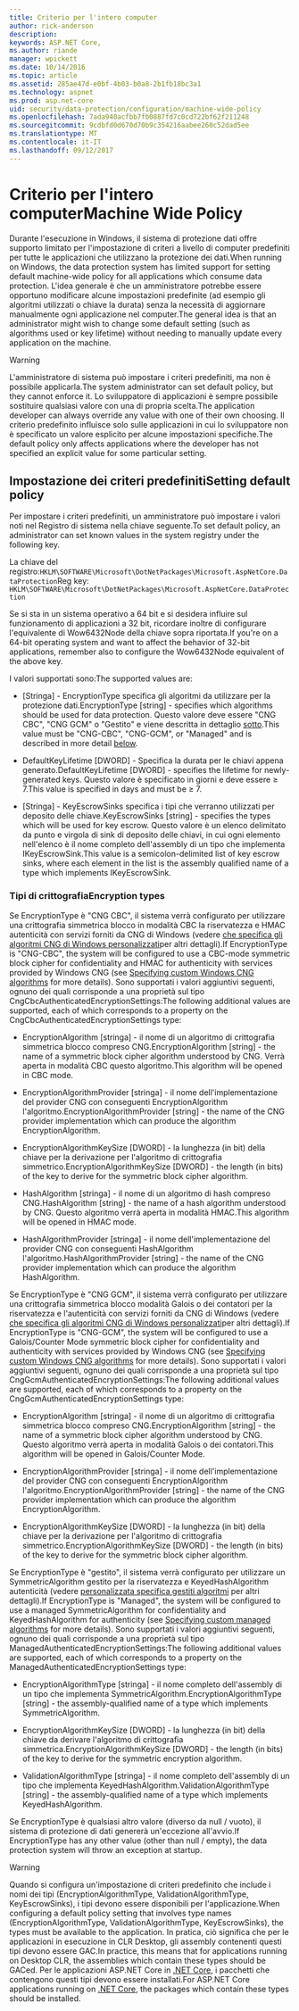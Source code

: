 ```yaml
---
title: Criterio per l'intero computer
author: rick-anderson
description: 
keywords: ASP.NET Core,
ms.author: riande
manager: wpickett
ms.date: 10/14/2016
ms.topic: article
ms.assetid: 285ae47d-e0bf-4b03-b0a8-2b1fb18bc3a1
ms.technology: aspnet
ms.prod: asp.net-core
uid: security/data-protection/configuration/machine-wide-policy
ms.openlocfilehash: 7ada940acfbb7fb0887fd7c0cd722bf62f211248
ms.sourcegitcommit: 9cdbfd0d670d70b9c354216aabee260c52dad5ee
ms.translationtype: MT
ms.contentlocale: it-IT
ms.lasthandoff: 09/12/2017
---
```

# <a name="machine-wide-policy"></a><span data-ttu-id="de717-103">Criterio per l'intero computer</span><span class="sxs-lookup"><span data-stu-id="de717-103">Machine Wide Policy</span></span>

<a name=data-protection-configuration-machinewidepolicy></a>

<span data-ttu-id="de717-104">Durante l'esecuzione in Windows, il sistema di protezione dati offre supporto limitato per l'impostazione di criteri a livello di computer predefiniti per tutte le applicazioni che utilizzano la protezione dei dati.</span><span class="sxs-lookup"><span data-stu-id="de717-104">When running on Windows, the data protection system has limited support for setting default machine-wide policy for all applications which consume data protection.</span></span> <span data-ttu-id="de717-105">L'idea generale è che un amministratore potrebbe essere opportuno modificare alcune impostazioni predefinite (ad esempio gli algoritmi utilizzati o chiave la durata) senza la necessità di aggiornare manualmente ogni applicazione nel computer.</span><span class="sxs-lookup"><span data-stu-id="de717-105">The general idea is that an administrator might wish to change some default setting (such as algorithms used or key lifetime) without needing to manually update every application on the machine.</span></span>

>[!WARNING]
> <span data-ttu-id="de717-106">L'amministratore di sistema può impostare i criteri predefiniti, ma non è possibile applicarla.</span><span class="sxs-lookup"><span data-stu-id="de717-106">The system administrator can set default policy, but they cannot enforce it.</span></span> <span data-ttu-id="de717-107">Lo sviluppatore di applicazioni è sempre possibile sostituire qualsiasi valore con una di propria scelta.</span><span class="sxs-lookup"><span data-stu-id="de717-107">The application developer can always override any value with one of their own choosing.</span></span> <span data-ttu-id="de717-108">Il criterio predefinito influisce solo sulle applicazioni in cui lo sviluppatore non è specificato un valore esplicito per alcune impostazioni specifiche.</span><span class="sxs-lookup"><span data-stu-id="de717-108">The default policy only affects applications where the developer has not specified an explicit value for some particular setting.</span></span>

## <a name="setting-default-policy"></a><span data-ttu-id="de717-109">Impostazione dei criteri predefiniti</span><span class="sxs-lookup"><span data-stu-id="de717-109">Setting default policy</span></span>

<span data-ttu-id="de717-110">Per impostare i criteri predefiniti, un amministratore può impostare i valori noti nel Registro di sistema nella chiave seguente.</span><span class="sxs-lookup"><span data-stu-id="de717-110">To set default policy, an administrator can set known values in the system registry under the following key.</span></span>

<span data-ttu-id="de717-111">La chiave del registro:`HKLM\SOFTWARE\Microsoft\DotNetPackages\Microsoft.AspNetCore.DataProtection`</span><span class="sxs-lookup"><span data-stu-id="de717-111">Reg key: `HKLM\SOFTWARE\Microsoft\DotNetPackages\Microsoft.AspNetCore.DataProtection`</span></span>

<span data-ttu-id="de717-112">Se si sta in un sistema operativo a 64 bit e si desidera influire sul funzionamento di applicazioni a 32 bit, ricordare inoltre di configurare l'equivalente di Wow6432Node della chiave sopra riportata.</span><span class="sxs-lookup"><span data-stu-id="de717-112">If you're on a 64-bit operating system and want to affect the behavior of 32-bit applications, remember also to configure the Wow6432Node equivalent of the above key.</span></span>

<span data-ttu-id="de717-113">I valori supportati sono:</span><span class="sxs-lookup"><span data-stu-id="de717-113">The supported values are:</span></span>

* <span data-ttu-id="de717-114">[Stringa] - EncryptionType specifica gli algoritmi da utilizzare per la protezione dati.</span><span class="sxs-lookup"><span data-stu-id="de717-114">EncryptionType [string] - specifies which algorithms should be used for data protection.</span></span> <span data-ttu-id="de717-115">Questo valore deve essere "CNG CBC", "CNG GCM" o "Gestito" e viene descritta in dettaglio [sotto](#data-protection-encryption-types).</span><span class="sxs-lookup"><span data-stu-id="de717-115">This value must be "CNG-CBC", "CNG-GCM", or "Managed" and is described in more detail [below](#data-protection-encryption-types).</span></span>

* <span data-ttu-id="de717-116">DefaultKeyLifetime [DWORD] - Specifica la durata per le chiavi appena generato.</span><span class="sxs-lookup"><span data-stu-id="de717-116">DefaultKeyLifetime [DWORD] - specifies the lifetime for newly-generated keys.</span></span> <span data-ttu-id="de717-117">Questo valore è specificato in giorni e deve essere ≥ 7.</span><span class="sxs-lookup"><span data-stu-id="de717-117">This value is specified in days and must be ≥ 7.</span></span>

* <span data-ttu-id="de717-118">[Stringa] - KeyEscrowSinks specifica i tipi che verranno utilizzati per deposito delle chiave.</span><span class="sxs-lookup"><span data-stu-id="de717-118">KeyEscrowSinks [string] - specifies the types which will be used for key escrow.</span></span> <span data-ttu-id="de717-119">Questo valore è un elenco delimitato da punto e virgola di sink di deposito delle chiavi, in cui ogni elemento nell'elenco è il nome completo dell'assembly di un tipo che implementa IKeyEscrowSink.</span><span class="sxs-lookup"><span data-stu-id="de717-119">This value is a semicolon-delimited list of key escrow sinks, where each element in the list is the assembly qualified name of a type which implements IKeyEscrowSink.</span></span>

<a name=data-protection-encryption-types></a>

### <a name="encryption-types"></a><span data-ttu-id="de717-120">Tipi di crittografia</span><span class="sxs-lookup"><span data-stu-id="de717-120">Encryption types</span></span>

<span data-ttu-id="de717-121">Se EncryptionType è "CNG CBC", il sistema verrà configurato per utilizzare una crittografia simmetrica blocco in modalità CBC la riservatezza e HMAC autenticità con servizi forniti da CNG di Windows (vedere [che specifica gli algoritmi CNG di Windows personalizzati](overview.md#data-protection-changing-algorithms-cng)per altri dettagli).</span><span class="sxs-lookup"><span data-stu-id="de717-121">If EncryptionType is "CNG-CBC", the system will be configured to use a CBC-mode symmetric block cipher for confidentiality and HMAC for authenticity with services provided by Windows CNG (see [Specifying custom Windows CNG algorithms](overview.md#data-protection-changing-algorithms-cng) for more details).</span></span> <span data-ttu-id="de717-122">Sono supportati i valori aggiuntivi seguenti, ognuno dei quali corrisponde a una proprietà sul tipo CngCbcAuthenticatedEncryptionSettings:</span><span class="sxs-lookup"><span data-stu-id="de717-122">The following additional values are supported, each of which corresponds to a property on the CngCbcAuthenticatedEncryptionSettings type:</span></span>

* <span data-ttu-id="de717-123">EncryptionAlgorithm [stringa] - il nome di un algoritmo di crittografia simmetrica blocco compreso CNG.</span><span class="sxs-lookup"><span data-stu-id="de717-123">EncryptionAlgorithm [string] - the name of a symmetric block cipher algorithm understood by CNG.</span></span> <span data-ttu-id="de717-124">Verrà aperta in modalità CBC questo algoritmo.</span><span class="sxs-lookup"><span data-stu-id="de717-124">This algorithm will be opened in CBC mode.</span></span>

* <span data-ttu-id="de717-125">EncryptionAlgorithmProvider [stringa] - il nome dell'implementazione del provider CNG con conseguenti EncryptionAlgorithm l'algoritmo.</span><span class="sxs-lookup"><span data-stu-id="de717-125">EncryptionAlgorithmProvider [string] - the name of the CNG provider implementation which can produce the algorithm EncryptionAlgorithm.</span></span>

* <span data-ttu-id="de717-126">EncryptionAlgorithmKeySize [DWORD] - la lunghezza (in bit) della chiave per la derivazione per l'algoritmo di crittografia simmetrico.</span><span class="sxs-lookup"><span data-stu-id="de717-126">EncryptionAlgorithmKeySize [DWORD] - the length (in bits) of the key to derive for the symmetric block cipher algorithm.</span></span>

* <span data-ttu-id="de717-127">HashAlgorithm [stringa] - il nome di un algoritmo di hash compreso CNG.</span><span class="sxs-lookup"><span data-stu-id="de717-127">HashAlgorithm [string] - the name of a hash algorithm understood by CNG.</span></span> <span data-ttu-id="de717-128">Questo algoritmo verrà aperta in modalità HMAC.</span><span class="sxs-lookup"><span data-stu-id="de717-128">This algorithm will be opened in HMAC mode.</span></span>

* <span data-ttu-id="de717-129">HashAlgorithmProvider [stringa] - il nome dell'implementazione del provider CNG con conseguenti HashAlgorithm l'algoritmo.</span><span class="sxs-lookup"><span data-stu-id="de717-129">HashAlgorithmProvider [string] - the name of the CNG provider implementation which can produce the algorithm HashAlgorithm.</span></span>

<span data-ttu-id="de717-130">Se EncryptionType è "CNG GCM", il sistema verrà configurato per utilizzare una crittografia simmetrica blocco modalità Galois o dei contatori per la riservatezza e l'autenticità con servizi forniti da CNG di Windows (vedere [che specifica gli algoritmi CNG di Windows personalizzati](overview.md#data-protection-changing-algorithms-cng)per altri dettagli).</span><span class="sxs-lookup"><span data-stu-id="de717-130">If EncryptionType is "CNG-GCM", the system will be configured to use a Galois/Counter Mode symmetric block cipher for confidentiality and authenticity with services provided by Windows CNG (see [Specifying custom Windows CNG algorithms](overview.md#data-protection-changing-algorithms-cng) for more details).</span></span> <span data-ttu-id="de717-131">Sono supportati i valori aggiuntivi seguenti, ognuno dei quali corrisponde a una proprietà sul tipo CngGcmAuthenticatedEncryptionSettings:</span><span class="sxs-lookup"><span data-stu-id="de717-131">The following additional values are supported, each of which corresponds to a property on the CngGcmAuthenticatedEncryptionSettings type:</span></span>

* <span data-ttu-id="de717-132">EncryptionAlgorithm [stringa] - il nome di un algoritmo di crittografia simmetrica blocco compreso CNG.</span><span class="sxs-lookup"><span data-stu-id="de717-132">EncryptionAlgorithm [string] - the name of a symmetric block cipher algorithm understood by CNG.</span></span> <span data-ttu-id="de717-133">Questo algoritmo verrà aperta in modalità Galois o dei contatori.</span><span class="sxs-lookup"><span data-stu-id="de717-133">This algorithm will be opened in Galois/Counter Mode.</span></span>

* <span data-ttu-id="de717-134">EncryptionAlgorithmProvider [stringa] - il nome dell'implementazione del provider CNG con conseguenti EncryptionAlgorithm l'algoritmo.</span><span class="sxs-lookup"><span data-stu-id="de717-134">EncryptionAlgorithmProvider [string] - the name of the CNG provider implementation which can produce the algorithm EncryptionAlgorithm.</span></span>

* <span data-ttu-id="de717-135">EncryptionAlgorithmKeySize [DWORD] - la lunghezza (in bit) della chiave per la derivazione per l'algoritmo di crittografia simmetrico.</span><span class="sxs-lookup"><span data-stu-id="de717-135">EncryptionAlgorithmKeySize [DWORD] - the length (in bits) of the key to derive for the symmetric block cipher algorithm.</span></span>

<span data-ttu-id="de717-136">Se EncryptionType è "gestito", il sistema verrà configurato per utilizzare un SymmetricAlgorithm gestito per la riservatezza e KeyedHashAlgorithm autenticità (vedere [personalizzata specifica gestiti algoritmi](overview.md#data-protection-changing-algorithms-custom-managed) per altri dettagli).</span><span class="sxs-lookup"><span data-stu-id="de717-136">If EncryptionType is "Managed", the system will be configured to use a managed SymmetricAlgorithm for confidentiality and KeyedHashAlgorithm for authenticity (see [Specifying custom managed algorithms](overview.md#data-protection-changing-algorithms-custom-managed) for more details).</span></span> <span data-ttu-id="de717-137">Sono supportati i valori aggiuntivi seguenti, ognuno dei quali corrisponde a una proprietà sul tipo ManagedAuthenticatedEncryptionSettings:</span><span class="sxs-lookup"><span data-stu-id="de717-137">The following additional values are supported, each of which corresponds to a property on the ManagedAuthenticatedEncryptionSettings type:</span></span>

* <span data-ttu-id="de717-138">EncryptionAlgorithmType [stringa] - il nome completo dell'assembly di un tipo che implementa SymmetricAlgorithm.</span><span class="sxs-lookup"><span data-stu-id="de717-138">EncryptionAlgorithmType [string] - the assembly-qualified name of a type which implements SymmetricAlgorithm.</span></span>

* <span data-ttu-id="de717-139">EncryptionAlgorithmKeySize [DWORD] - la lunghezza (in bit) della chiave da derivare l'algoritmo di crittografia simmetrica.</span><span class="sxs-lookup"><span data-stu-id="de717-139">EncryptionAlgorithmKeySize [DWORD] - the length (in bits) of the key to derive for the symmetric encryption algorithm.</span></span>

* <span data-ttu-id="de717-140">ValidationAlgorithmType [stringa] - il nome completo dell'assembly di un tipo che implementa KeyedHashAlgorithm.</span><span class="sxs-lookup"><span data-stu-id="de717-140">ValidationAlgorithmType [string] - the assembly-qualified name of a type which implements KeyedHashAlgorithm.</span></span>

<span data-ttu-id="de717-141">Se EncryptionType è qualsiasi altro valore (diverso da null / vuoto), il sistema di protezione di dati genererà un'eccezione all'avvio.</span><span class="sxs-lookup"><span data-stu-id="de717-141">If EncryptionType has any other value (other than null / empty), the data protection system will throw an exception at startup.</span></span>

>[!WARNING]
> <span data-ttu-id="de717-142">Quando si configura un'impostazione di criteri predefinito che include i nomi dei tipi (EncryptionAlgorithmType, ValidationAlgorithmType, KeyEscrowSinks), i tipi devono essere disponibili per l'applicazione.</span><span class="sxs-lookup"><span data-stu-id="de717-142">When configuring a default policy setting that involves type names (EncryptionAlgorithmType, ValidationAlgorithmType, KeyEscrowSinks), the types must be available to the application.</span></span> <span data-ttu-id="de717-143">In pratica, ciò significa che per le applicazioni in esecuzione in CLR Desktop, gli assembly contenenti questi tipi devono essere GAC.</span><span class="sxs-lookup"><span data-stu-id="de717-143">In practice, this means that for applications running on Desktop CLR, the assemblies which contain these types should be GACed.</span></span> <span data-ttu-id="de717-144">Per le applicazioni ASP.NET Core in [.NET Core](https://www.microsoft.com/net/core), i pacchetti che contengono questi tipi devono essere installati.</span><span class="sxs-lookup"><span data-stu-id="de717-144">For ASP.NET Core applications running on [.NET Core](https://www.microsoft.com/net/core), the packages which contain these types should be installed.</span></span>
